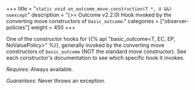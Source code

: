+++
title = "`static void on_outcome_move_construction(T *, U &&) noexcept`"
description = "(>= Outcome v2.2.0) Hook invoked by the converting move constructors of `basic_outcome`."
categories = ["observer-policies"]
weight = 450
+++

One of the constructor hooks for {{% api "basic_outcome<T, EC, EP, NoValuePolicy>" %}}, generally invoked by the converting move constructors of `basic_outcome` (NOT the standard move constructor). See each constructor's documentation to see which specific hook it invokes.

*Requires*: Always available.

*Guarantees*: Never throws an exception.

